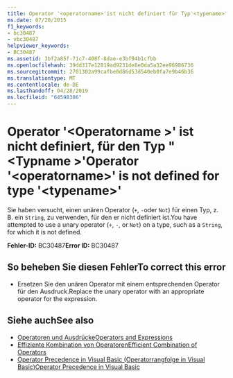 ```yaml
---
title: Operator '<operatorname>'ist nicht definiert für Typ'<typename>"
ms.date: 07/20/2015
f1_keywords:
- bc30487
- vbc30487
helpviewer_keywords:
- BC30487
ms.assetid: 3bf2a85f-71c7-408f-8dae-e3bf94b1cfbb
ms.openlocfilehash: 39dd317e12819ad9231de8e0da5a32ee96986736
ms.sourcegitcommit: 2701302a99cafbe0d86d53d540eb0fa7e9b46b36
ms.translationtype: MT
ms.contentlocale: de-DE
ms.lasthandoff: 04/28/2019
ms.locfileid: "64598306"
---
```

# <a name="operator-operatorname-is-not-defined-for-type-typename"></a><span data-ttu-id="7c0df-102">Operator '\<Operatorname >' ist nicht definiert, für den Typ "\<Typname >'</span><span class="sxs-lookup"><span data-stu-id="7c0df-102">Operator '\<operatorname>' is not defined for type '\<typename>'</span></span>
<span data-ttu-id="7c0df-103">Sie haben versucht, einen unären Operator (`+`, `-`oder `Not`) für einen Typ, z. B. ein `String`, zu verwenden, für den er nicht definiert ist.</span><span class="sxs-lookup"><span data-stu-id="7c0df-103">You have attempted to use a unary operator (`+`, `-`, or `Not`) on a type, such as a `String`, for which it is not defined.</span></span>  
  
 <span data-ttu-id="7c0df-104">**Fehler-ID:** BC30487</span><span class="sxs-lookup"><span data-stu-id="7c0df-104">**Error ID:** BC30487</span></span>  
  
## <a name="to-correct-this-error"></a><span data-ttu-id="7c0df-105">So beheben Sie diesen Fehler</span><span class="sxs-lookup"><span data-stu-id="7c0df-105">To correct this error</span></span>  
  
- <span data-ttu-id="7c0df-106">Ersetzen Sie den unären Operator mit einem entsprechenden Operator für den Ausdruck.</span><span class="sxs-lookup"><span data-stu-id="7c0df-106">Replace the unary operator with an appropriate operator for the expression.</span></span>  
  
## <a name="see-also"></a><span data-ttu-id="7c0df-107">Siehe auch</span><span class="sxs-lookup"><span data-stu-id="7c0df-107">See also</span></span>

- [<span data-ttu-id="7c0df-108">Operatoren und Ausdrücke</span><span class="sxs-lookup"><span data-stu-id="7c0df-108">Operators and Expressions</span></span>](../../visual-basic/programming-guide/language-features/operators-and-expressions/index.md)
- [<span data-ttu-id="7c0df-109">Effiziente Kombination von Operatoren</span><span class="sxs-lookup"><span data-stu-id="7c0df-109">Efficient Combination of Operators</span></span>](../../visual-basic/programming-guide/language-features/operators-and-expressions/efficient-combination-of-operators.md)
- [<span data-ttu-id="7c0df-110">Operator Precedence in Visual Basic (Operatorrangfolge in Visual Basic)</span><span class="sxs-lookup"><span data-stu-id="7c0df-110">Operator Precedence in Visual Basic</span></span>](../../visual-basic/language-reference/operators/operator-precedence.md)
